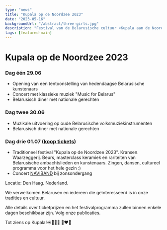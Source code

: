 ```yaml
---
type: "news"
title: "Kupala op de Noordzee 2023"
date: "2023-05-16"
backgroundUrl: "/abstract/three-girls.jpg"
description: "Festival van de Belarusische cultuur «Kupala aan de Noordzee 2023»"
tags: [featured-main]
---
```


# Kupala op de Noordzee 2023

### Dag één 29.06
- Opening van een tentoonstelling van hedendaagse Belarusische kunstenaars
- Concert met klassieke muziek "Music for Belarus"
- Belarusisch diner met nationale gerechten

### Dag twee 30.06
- Muzikale uitvoering op oude Belarusische volksmuziekinstrumenten
- Belarusisch diner met nationale gerechten

### Dag drie 01.07 [(koop tickets)](https://www.belarusians.nl/nl/events/kupalle-2023-3)
- Traditioneel festival "Kupala op de Noordzee 2023". Kransen. Waarzeggerij. Beurs, masterclass keramiek en rariteiten van Belarusische ambachtslieden en kunstenaars. Zingen, dansen, cultureel programma voor het hele gezin :)
- Concert [NAVIBAND](https://www.instagram.com/naviband/) bij zonsondergang

Locatie: Den Haag. Nederland.

We verwelkomen Belarusen en iedereen die geïnteresseerd is in onze tradities en cultuur.

Alle details over ticketprijzen en het festivalprogramma zullen binnen enkele dagen beschikbaar zijn. Volg onze publicaties.

Tot ziens op Kupala!☀️🌾🌸🔥 🤍❤️🤍
